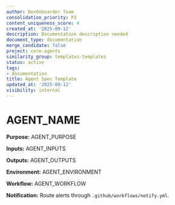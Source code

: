 ```yaml
---
author: DevOnboarder Team
consolidation_priority: P3
content_uniqueness_score: 4
created_at: '2025-09-12'
description: Documentation description needed
document_type: documentation
merge_candidate: false
project: core-agents
similarity_group: templates-templates
status: active
tags:
- documentation
title: Agent Spec Template
updated_at: '2025-09-12'
visibility: internal
---
```


# AGENT_NAME

**Purpose:** AGENT_PURPOSE

**Inputs:** AGENT_INPUTS

**Outputs:** AGENT_OUTPUTS

**Environment:** AGENT_ENVIRONMENT

**Workflow:** AGENT_WORKFLOW

**Notification:** Route alerts through `.github/workflows/notify.yml`.
